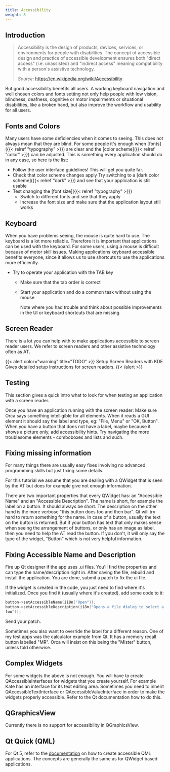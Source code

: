 ```yaml
---
title: Accessibility
weight: 8
---
```


Introduction
------------

> Accessibility is the design of products, devices, services, or
> environments for people with disabilities. The concept of accessible
> design and practice of accessible development ensures both \"direct
> access\" (i.e. unassisted) and \"indirect access\" meaning
> compatibility with a person\'s assistive technology.
>
> *Source*: <https://en.wikipedia.org/wiki/Accessibility>

But good accessibility benefits all users. A working keyboard navigation
and well chosen colors and fonts setting not only help people with low
vision, blindness, deafness, cognitive or motor impairments or
situational disabilities, like a broken hand, but also improve the
workflow and usability for all users.

Fonts and Colors
----------------

Many users have some deficiencies when it comes to seeing. This does not
always mean that they are blind. For some people it\'s enough when
[fonts]({{< relref "typography" >}}) are clear and the [color scheme]({{< relref "color" >}})
can be adjusted. This is something every application should do in any
case, so here is the list:

-   Follow the user interface guidelines! This will get you quite far.
-   Check that color scheme changes apply Try switching to a
    [dark color scheme]({{< relref "dark" >}}) and see that your
    application is still usable
-   Test changing the [font size]({{< relref "typography" >}})
    -   Switch to different fonts and see that they apply
    -   Increase the font size and make sure that the application layout
        still works

Keyboard
--------

When you have problems seeing, the mouse is quite hard to use. The
keyboard is a lot more reliable. Therefore it is important that
applications can be used with the keyboard. For some users, using a
mouse is difficult because of motor skill issues. Making applications
keyboard accessible benefits everyone, since it allows us to use
shortcuts to use the applications more efficiently.

-   Try to operate your application with the TAB key
    -   Make sure that the tab order is correct

    -   Start your application and do a common task without using the
        mouse

        Note where you had trouble and think about possible improvements
        in the UI or keyboard shortcuts that are missing

Screen Reader
-------------

There is a lot you can help with to make applications accessible to
screen reader users. We refer to screen readers and other assistive
technology often as AT.

{{< alert color="warning" title="TODO" >}}
Setup Screen Readers with KDE Gives detailed setup instructions for
screen readers.
{{< /alert >}}

Testing
-------

This section gives a quick intro what to look for when testing an
application with a screen reader.

Once you have an application running with the screen reader: Make sure
Orca says something intelligible for all elements. When it reads a GUI
element it should say the label and type, eg: \"File, Menu\" or \"OK,
Button\". When you have a button that does not have a label, maybe
because it shows a picture only, add accessibility hints. Try navigating
the more troublesome elements - comboboxes and lists and such.

Fixing missing information
--------------------------

For many things there are usually easy fixes involving no advanced
programming skills but just fixing some details.

For this tutorial we assume that you are dealing with a QWidget that is
seen by the AT but does for example give not enough information.

There are two important properties that every QWidget has: an
\"Accessible Name\" and an \"Accessible Description\". The name is
short, for example the label on a button. It should always be short. The
description on the other hand is the more verbose \"this button does foo
and then bar\". Qt will try hard to return something for the name. In
case of a button, usually the text on the button is returned. But if
your button has text that only makes sense when seeing the arrangement
of buttons, or only has an image as label, then you need to help the AT
read the button. If you don\'t, it will only say the type of the widget,
\"Button\" which is not very helpful information.

Fixing Accessible Name and Description
--------------------------------------

Fire up Qt designer if the app uses .ui files. You\'ll find the
properties and can type the name/description right in. After saving the
file, rebuild and install the application. You are done, submit a patch
to fix the ui file.

If the widget is created in the code, you just need to find where it\'s
initialized. Once you find it (usually where it\'s created), add some
code to it:

```.c++
button->setAccessibleName(i18n("Open"));
button->setAccessibleDescription(i18n("Opens a file dialog to select a new 
foo"));
```

Send your patch.

Sometimes you also want to override the label for a different reason.
One of my test apps was the calculator example from Qt. It has a memory
recall button labelled \"MR\". Orca will insist on this being the
\"Mister\" button, unless told otherwise.

Complex Widgets
---------------

For some widgets the above is not enough. You will have to create
QAccessibleInterfaces for widgets that you create yourself. For example
Kate has an interface for its text editing area. Sometimes you need to
inherit QAccessibleTextInterface or QAccessibleValueInterface in order
to make the widgets properly accessible. Refer to the Qt documentation
how to do this.

QGraphicsView
-------------

Currently there is no support for accessibility in QGraphicsView.

Qt Quick (QML)
--------------

For Qt 5, refer to the
[documentation](https://doc.qt.io/qt-5/accessible.html) on how to create
accessible QML applications. The concepts are generally the same as for
QWidget based applications.
